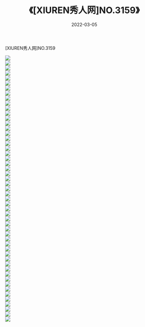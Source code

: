 ﻿---
layout: post
title:  《[XIUREN秀人网]NO.3159》
date:   2022-03-05
img: http://img.660000.xyz/Sharelink/秀人网/秀人网第04部分/[XIUREN秀人网]NO.3159/000.jpg
categories: [美女, 清纯, 唯美]
---

[XIUREN秀人网]NO.3159

 ![](http://img.660000.xyz/Sharelink/秀人网/秀人网第04部分/[XIUREN秀人网]NO.3159/001.jpg) <br>![](http://img.660000.xyz/Sharelink/秀人网/秀人网第04部分/[XIUREN秀人网]NO.3159/002.jpg) <br>![](http://img.660000.xyz/Sharelink/秀人网/秀人网第04部分/[XIUREN秀人网]NO.3159/003.jpg) <br>![](http://img.660000.xyz/Sharelink/秀人网/秀人网第04部分/[XIUREN秀人网]NO.3159/004.jpg) <br>![](http://img.660000.xyz/Sharelink/秀人网/秀人网第04部分/[XIUREN秀人网]NO.3159/005.jpg) <br>![](http://img.660000.xyz/Sharelink/秀人网/秀人网第04部分/[XIUREN秀人网]NO.3159/006.jpg) <br>![](http://img.660000.xyz/Sharelink/秀人网/秀人网第04部分/[XIUREN秀人网]NO.3159/007.jpg) <br>![](http://img.660000.xyz/Sharelink/秀人网/秀人网第04部分/[XIUREN秀人网]NO.3159/008.jpg) <br>![](http://img.660000.xyz/Sharelink/秀人网/秀人网第04部分/[XIUREN秀人网]NO.3159/009.jpg) <br>![](http://img.660000.xyz/Sharelink/秀人网/秀人网第04部分/[XIUREN秀人网]NO.3159/010.jpg) <br>![](http://img.660000.xyz/Sharelink/秀人网/秀人网第04部分/[XIUREN秀人网]NO.3159/011.jpg) <br>![](http://img.660000.xyz/Sharelink/秀人网/秀人网第04部分/[XIUREN秀人网]NO.3159/012.jpg) <br>![](http://img.660000.xyz/Sharelink/秀人网/秀人网第04部分/[XIUREN秀人网]NO.3159/013.jpg) <br>![](http://img.660000.xyz/Sharelink/秀人网/秀人网第04部分/[XIUREN秀人网]NO.3159/014.jpg) <br>![](http://img.660000.xyz/Sharelink/秀人网/秀人网第04部分/[XIUREN秀人网]NO.3159/015.jpg) <br>![](http://img.660000.xyz/Sharelink/秀人网/秀人网第04部分/[XIUREN秀人网]NO.3159/016.jpg) <br>![](http://img.660000.xyz/Sharelink/秀人网/秀人网第04部分/[XIUREN秀人网]NO.3159/017.jpg) <br>![](http://img.660000.xyz/Sharelink/秀人网/秀人网第04部分/[XIUREN秀人网]NO.3159/018.jpg) <br>![](http://img.660000.xyz/Sharelink/秀人网/秀人网第04部分/[XIUREN秀人网]NO.3159/019.jpg) <br>![](http://img.660000.xyz/Sharelink/秀人网/秀人网第04部分/[XIUREN秀人网]NO.3159/020.jpg) <br>![](http://img.660000.xyz/Sharelink/秀人网/秀人网第04部分/[XIUREN秀人网]NO.3159/021.jpg) <br>![](http://img.660000.xyz/Sharelink/秀人网/秀人网第04部分/[XIUREN秀人网]NO.3159/022.jpg) <br>![](http://img.660000.xyz/Sharelink/秀人网/秀人网第04部分/[XIUREN秀人网]NO.3159/023.jpg) <br>![](http://img.660000.xyz/Sharelink/秀人网/秀人网第04部分/[XIUREN秀人网]NO.3159/024.jpg) <br>![](http://img.660000.xyz/Sharelink/秀人网/秀人网第04部分/[XIUREN秀人网]NO.3159/025.jpg) <br>![](http://img.660000.xyz/Sharelink/秀人网/秀人网第04部分/[XIUREN秀人网]NO.3159/026.jpg) <br>![](http://img.660000.xyz/Sharelink/秀人网/秀人网第04部分/[XIUREN秀人网]NO.3159/027.jpg) <br>![](http://img.660000.xyz/Sharelink/秀人网/秀人网第04部分/[XIUREN秀人网]NO.3159/028.jpg) <br>![](http://img.660000.xyz/Sharelink/秀人网/秀人网第04部分/[XIUREN秀人网]NO.3159/029.jpg) <br>![](http://img.660000.xyz/Sharelink/秀人网/秀人网第04部分/[XIUREN秀人网]NO.3159/030.jpg) <br>![](http://img.660000.xyz/Sharelink/秀人网/秀人网第04部分/[XIUREN秀人网]NO.3159/031.jpg) <br>![](http://img.660000.xyz/Sharelink/秀人网/秀人网第04部分/[XIUREN秀人网]NO.3159/032.jpg) <br>![](http://img.660000.xyz/Sharelink/秀人网/秀人网第04部分/[XIUREN秀人网]NO.3159/033.jpg) <br>![](http://img.660000.xyz/Sharelink/秀人网/秀人网第04部分/[XIUREN秀人网]NO.3159/034.jpg) <br>![](http://img.660000.xyz/Sharelink/秀人网/秀人网第04部分/[XIUREN秀人网]NO.3159/035.jpg) <br>![](http://img.660000.xyz/Sharelink/秀人网/秀人网第04部分/[XIUREN秀人网]NO.3159/036.jpg) <br>![](http://img.660000.xyz/Sharelink/秀人网/秀人网第04部分/[XIUREN秀人网]NO.3159/037.jpg) <br>![](http://img.660000.xyz/Sharelink/秀人网/秀人网第04部分/[XIUREN秀人网]NO.3159/038.jpg) <br>![](http://img.660000.xyz/Sharelink/秀人网/秀人网第04部分/[XIUREN秀人网]NO.3159/039.jpg) <br>![](http://img.660000.xyz/Sharelink/秀人网/秀人网第04部分/[XIUREN秀人网]NO.3159/040.jpg) <br>![](http://img.660000.xyz/Sharelink/秀人网/秀人网第04部分/[XIUREN秀人网]NO.3159/041.jpg) <br>![](http://img.660000.xyz/Sharelink/秀人网/秀人网第04部分/[XIUREN秀人网]NO.3159/042.jpg) <br>![](http://img.660000.xyz/Sharelink/秀人网/秀人网第04部分/[XIUREN秀人网]NO.3159/043.jpg) <br>![](http://img.660000.xyz/Sharelink/秀人网/秀人网第04部分/[XIUREN秀人网]NO.3159/044.jpg) <br>![](http://img.660000.xyz/Sharelink/秀人网/秀人网第04部分/[XIUREN秀人网]NO.3159/045.jpg) <br>![](http://img.660000.xyz/Sharelink/秀人网/秀人网第04部分/[XIUREN秀人网]NO.3159/046.jpg) <br>![](http://img.660000.xyz/Sharelink/秀人网/秀人网第04部分/[XIUREN秀人网]NO.3159/047.jpg) <br>![](http://img.660000.xyz/Sharelink/秀人网/秀人网第04部分/[XIUREN秀人网]NO.3159/048.jpg) <br>![](http://img.660000.xyz/Sharelink/秀人网/秀人网第04部分/[XIUREN秀人网]NO.3159/049.jpg) <br>![](http://img.660000.xyz/Sharelink/秀人网/秀人网第04部分/[XIUREN秀人网]NO.3159/050.jpg) <br>![](http://img.660000.xyz/Sharelink/秀人网/秀人网第04部分/[XIUREN秀人网]NO.3159/051.jpg) <br>![](http://img.660000.xyz/Sharelink/秀人网/秀人网第04部分/[XIUREN秀人网]NO.3159/052.jpg) <br>![](http://img.660000.xyz/Sharelink/秀人网/秀人网第04部分/[XIUREN秀人网]NO.3159/053.jpg) <br>